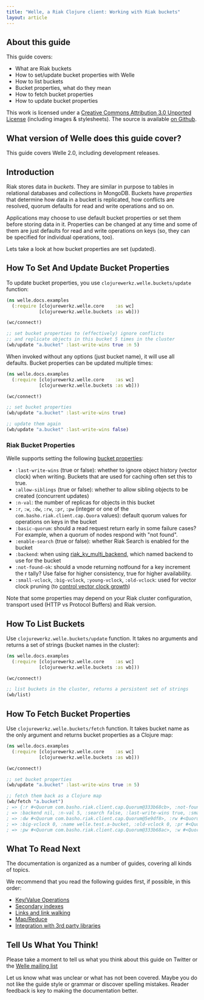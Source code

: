 ```yaml
---
title: "Welle, a Riak Clojure client: Working with Riak buckets"
layout: article
---
```


## About this guide

This guide covers:

 * What are Riak buckets
 * How to set/update bucket properties with Welle
 * How to list buckets
 * Bucket properties, what do they mean
 * How to fetch bucket properties
 * How to update bucket properties

This work is licensed under a <a rel="license" href="http://creativecommons.org/licenses/by/3.0/">Creative Commons Attribution 3.0 Unported License</a> (including images & stylesheets). The source is available [on Github](https://github.com/clojurewerkz/welle.docs).


## What version of Welle does this guide cover?

This guide covers Welle 2.0, including development releases.


## Introduction

Riak stores data in *buckets*. They are similar in purpose to tables in relational databases and collections in MongoDB. Buckets have *properties* that
determine how data in a bucket is replicated, how conflicts are resolved, quorum defaults for read and write operations and so on.

Applications may choose to use default bucket properties or set them before storing data in it. Properties can be changed at any time
and some of them are just defaults for read and write operations on keys (so, they can be specified for individual operations, too).

Lets take a look at how bucket properties are set (updated).


## How To Set And Update Bucket Properties

To update bucket properties, you use `clojurewerkz.welle.buckets/update` function:

``` clojure
(ns welle.docs.examples
  (:require [clojurewerkz.welle.core    :as wc]
            [clojurewerkz.welle.buckets :as wb]))

(wc/connect!)

;; set bucket properties to (effectively) ignore conflicts
;; and replicate objects in this bucket 5 times in the cluster
(wb/update "a.bucket" :last-write-wins true :n 5)
```

When invoked without any options (just bucket name), it will use all defaults. Bucket properties can be updated multiple times:

``` clojure
(ns welle.docs.examples
  (:require [clojurewerkz.welle.core    :as wc]
            [clojurewerkz.welle.buckets :as wb]))

(wc/connect!)

;; set bucket properties
(wb/update "a.bucket" :last-write-wins true)

;; update them again
(wb/update "a.bucket" :last-write-wins false)
```

### Riak Bucket Properties

Welle supports setting the following [bucket properties](http://wiki.basho.com/HTTP-Set-Bucket-Properties.html):

 * `:last-write-wins` (true or false): whether to ignore object history (vector clock) when writing. Buckets that are used for caching often set this to true.
 * `:allow-siblings` (true or false): whether to allow sibling objects to be created (concurrent updates)
 * `:n-val`: the number of replicas for objects in this bucket
 * `:r`, `:w`, `:dw`, `:rw`, `:pr`, `:pw` (integer or one of the `com.basho.riak.client.cap.Quora` values): default quorum values for operations on keys in the bucket
 * `:basic-quorum`: should a read request return early in some failure cases? For example, when a quorum of nodes respond with "not found".
 * `:enable-search` (true or false): whether Riak Search is enabled for the bucket
 * `:backend`: when using [riak_kv_multi_backend](http://wiki.basho.com/Storage-Backends.html), which named backend to use for the bucket
 * `:not-found-ok`: should a vnode returning notfound for a key increment the r tally? Use false for higher consistency, true for higher availability.
 * `:small-vclock`, `:big-vclock`, `:young-vclock`, `:old-vclock`: used for vector clock pruning (to [control vector clock growth](http://wiki.basho.com/HTTP-Get-Bucket-Properties.html))


Note that some properties may depend on your Riak cluster configuration, transport used (HTTP vs Protocol Buffers) and Riak version. 


## How To List Buckets

Use `clojurewerkz.welle.buckets/update` function. It takes no arguments and returns a set of strings (bucket names in the cluster):

``` clojure
(ns welle.docs.examples
  (:require [clojurewerkz.welle.core    :as wc]
            [clojurewerkz.welle.buckets :as wb]))

(wc/connect!)

;; list buckets in the cluster, returns a persistent set of strings
(wb/list)
```



## How To Fetch Bucket Properties

Use `clojurewerkz.welle.buckets/fetch` function. It takes bucket name as the only argument and returns bucket properties as a Clojure map:

``` clojure
(ns welle.docs.examples
  (:require [clojurewerkz.welle.core    :as wc]
            [clojurewerkz.welle.buckets :as wb]))

(wc/connect!)

;; set bucket properties
(wb/update "a.bucket" :last-write-wins true :n 5)

;; fetch them back as a Clojure map
(wb/fetch "a.bucket")
; => {:r #<Quorum com.basho.riak.client.cap.Quorum@333b68cb>, :not-found-ok true, :young-vclock 0,
; => :backend nil, :n-val 5, :search false, :last-write-wins true, :small-vclock 0, :basic-quorum false,
; => :dw #<Quorum com.basho.riak.client.cap.Quorum@5e9df8>, :rw #<Quorum com.basho.riak.client.cap.Quorum@5e9df8>,
; => :big-vclock 0, :name welle.test.a-bucket, :old-vclock 0, :pr #<Quorum com.basho.riak.client.cap.Quorum@333b68ac>,
; => :pw #<Quorum com.basho.riak.client.cap.Quorum@333b68ac>, :w #<Quorum com.basho.riak.client.cap.Quorum@5e9df8>, :allow-siblings false}
```


## What To Read Next

The documentation is organized as a number of guides, covering all kinds of topics.

We recommend that you read the following guides first, if possible, in this order:

 * [Key/Value Operations](/articles/kv.html)
 * [Secondary indexes](/articles/2i.html)
 * [Links and link walking](/articles/links.html)
 * [Map/Reduce](/articles/mapreduce.html)
 * [Integration with 3rd party libraries](/articles/integration.html)



## Tell Us What You Think!

Please take a moment to tell us what you think about this guide on
Twitter or the [Welle mailing
list](https://groups.google.com/forum/#!forum/clojure-riak)

Let us know what was unclear or what has not been covered. Maybe you
do not like the guide style or grammar or discover spelling
mistakes. Reader feedback is key to making the documentation better.
